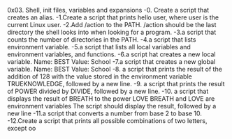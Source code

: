 0x03. Shell, init files, variables and expansions
-0. Create a script that creates an alias.
-1.Create a script that prints hello user, where user is the current Linux user.
-2.Add /action to the PATH. /action should be the last directory the shell looks into when looking for a program.
-3.a script that counts the number of directories in the PATH.
-4.a script that lists environment variable.
-5.a script that lists all local variables and environment variables, and functions.
-6.a script hat creates a new local variable.
Name: BEST
Value: School
-7.a script that creates a new global variable.
Name: BEST
Value: School
-8. a script that prints the result of the addition of 128 with the value stored in the environment variable TRUEKNOWLEDGE, followed by a new line.
-9. a script that prints the result of POWER divided by DIVIDE, followed by a new line.
-10. a script that displays the result of BREATH to the power LOVE
BREATH and LOVE are environment variables
The script should display the result, followed by a new line
-11.a script that converts a number from base 2 to base 10.
-12.Create a script that prints all possible combinations of two letters, except oo
